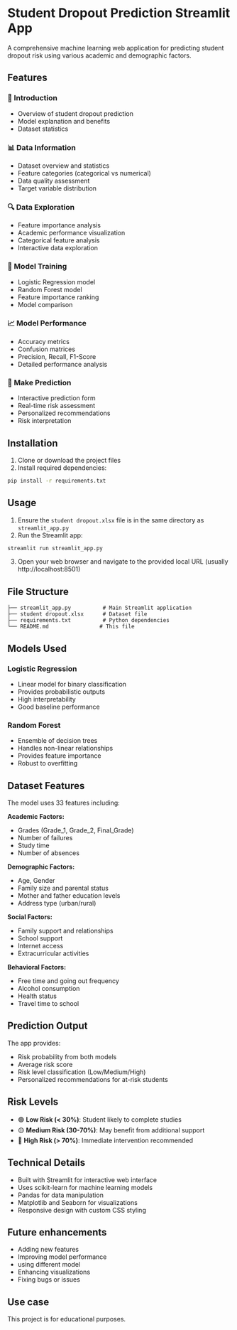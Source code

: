 # Student Dropout Prediction Streamlit App

A comprehensive machine learning web application for predicting student dropout risk using various academic and demographic factors.

## Features

### 📖 Introduction
- Overview of student dropout prediction
- Model explanation and benefits
- Dataset statistics

### 📊 Data Information
- Dataset overview and statistics
- Feature categories (categorical vs numerical)
- Data quality assessment
- Target variable distribution

### 🔍 Data Exploration
- Feature importance analysis
- Academic performance visualization
- Categorical feature analysis
- Interactive data exploration

### 🤖 Model Training
- Logistic Regression model
- Random Forest model
- Feature importance ranking
- Model comparison

### 📈 Model Performance
- Accuracy metrics
- Confusion matrices
- Precision, Recall, F1-Score
- Detailed performance analysis

### 🎯 Make Prediction
- Interactive prediction form
- Real-time risk assessment
- Personalized recommendations
- Risk interpretation

## Installation

1. Clone or download the project files
2. Install required dependencies:
```bash
pip install -r requirements.txt
```

## Usage

1. Ensure the `student dropout.xlsx` file is in the same directory as `streamlit_app.py`
2. Run the Streamlit app:
```bash
streamlit run streamlit_app.py
```
3. Open your web browser and navigate to the provided local URL (usually http://localhost:8501)

## File Structure

```
├── streamlit_app.py          # Main Streamlit application
├── student dropout.xlsx      # Dataset file
├── requirements.txt          # Python dependencies
└── README.md                # This file
```

## Models Used

### Logistic Regression
- Linear model for binary classification
- Provides probabilistic outputs
- High interpretability
- Good baseline performance

### Random Forest
- Ensemble of decision trees
- Handles non-linear relationships
- Provides feature importance
- Robust to overfitting

## Dataset Features

The model uses 33 features including:

**Academic Factors:**
- Grades (Grade_1, Grade_2, Final_Grade)
- Number of failures
- Study time
- Number of absences

**Demographic Factors:**
- Age, Gender
- Family size and parental status
- Mother and father education levels
- Address type (urban/rural)

**Social Factors:**
- Family support and relationships
- School support
- Internet access
- Extracurricular activities

**Behavioral Factors:**
- Free time and going out frequency
- Alcohol consumption
- Health status
- Travel time to school

## Prediction Output

The app provides:
- Risk probability from both models
- Average risk score
- Risk level classification (Low/Medium/High)
- Personalized recommendations for at-risk students

## Risk Levels

- 🟢 **Low Risk (< 30%)**: Student likely to complete studies
- 🟡 **Medium Risk (30-70%)**: May benefit from additional support
- 🔴 **High Risk (> 70%)**: Immediate intervention recommended

## Technical Details

- Built with Streamlit for interactive web interface
- Uses scikit-learn for machine learning models
- Pandas for data manipulation
- Matplotlib and Seaborn for visualizations
- Responsive design with custom CSS styling

## Future enhancements

- Adding new features
- Improving model performance
- using different model
- Enhancing visualizations
- Fixing bugs or issues

## Use case

This project is for educational purposes.